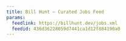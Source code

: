 ```yaml
---
title: Bill Hunt – Curated Jobs Feed
params:
  feedlink: https://billhunt.dev/jobs.xml
  feedid: 436d36228059d7441ca1d12f884190a0
---
```

